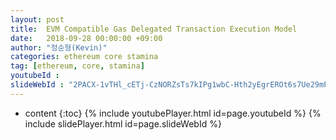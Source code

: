 ```yaml
---
layout: post
title:  EVM Compatible Gas Delegated Transaction Execution Model
date:   2018-09-28 00:00:00 +09:00
author: "정순형(Kevin)"
categories: ethereum core stamina
tag: [ethereum, core, stamina]
youtubeId :
slideWebId : "2PACX-1vTHl_cETj-CzNORZsTs7kIPg1wbC-Hth2yEgrEROt6s7Ue29mPmeOQjE4jn9y5zE0JwlUptxCXAk3Tj"
---
```

* content
{:toc}
{% include youtubePlayer.html id=page.youtubeId %}
{% include slidePlayer.html id=page.slideWebId %}
